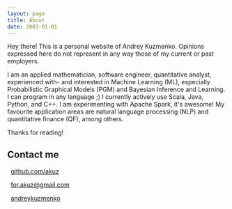 ```yaml
---
layout: page
title: About
date: 2003-01-01
---
```


<p class="message">
  Hey there! This is a personal website of Andrey Kuzmenko. Opinions expressed here do not represent in any way those of my current or past employers. 
</p>

I am an applied mathematician, software engineer, quantitative analyst, experienced with- and interested in Machine Learning (ML), especially Probabilistic Graphical Models (PGM) and Bayesian Inference and Learning. I can program in any language ;) I currently actively use Scala, Java, Python, and C++. I am experimenting with Apache Spark, it's awesome! My favourite application areas are natural language processing (NLP) and quantitative finance (QF), among others.

Thanks for reading!

## Contact me

<i class="fa fa-github"></i> &nbsp; <a href="{{ site.github }}">github.com/akuz</a>

<i class="fa fa-envelope"></i> &nbsp; <a href="mailto:for.akuz@gmail.com">for.akuz@gmail.com</a>

<i class="fa fa-linkedin"></i> &nbsp; <a href="https://www.linkedin.com/in/andreykuzmenko">andreykuzmenko</a>

